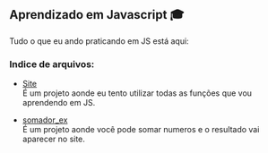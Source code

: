 ## Aprendizado em Javascript 🎓 
 Tudo o que eu ando praticando em JS está aqui:
 
### Indice de arquivos:
- [Site](https://github.com/fabiocf1/Aprendizado-em-Javascript/blob/main/Site.html)</br> 
É um projeto aonde eu tento utilizar todas as funções que vou aprendendo em JS.

- [somador_ex](https://github.com/fabiocf1/Aprendizado-em-Javascript/blob/main/somador_ex.html)</br>
É um projeto aonde você pode somar numeros e o resultado vai aparecer no site.
